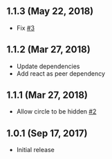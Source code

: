 1.1.3 (May 22, 2018)
-------------
- Fix [#3](https://github.com/rameshsyn/react-location-picker/issues/3)

1.1.2 (Mar 27, 2018)
-------------
- Update dependencies
- Add react as peer dependency

1.1.1 (Mar 27, 2018)
------------
- Allow circle to be hidden [#2](https://github.com/rameshsyn/react-location-picker/pull/2)

1.0.1 (Sep 17, 2017)
------------

- Initial release
